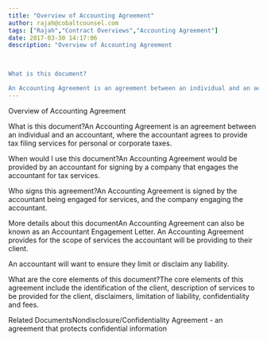 ```yaml
---
title: "Overview of Accounting Agreement"
author: rajah@cobaltcounsel.com
tags: ["Rajah","Contract Overviews","Accounting Agreement"]
date: 2017-03-30 14:17:06
description: "Overview of Accounting Agreement

 

What is this document?

An Accounting Agreement is an agreement between an individual and an accountant, where the accountant agrees to provide tax filing services..."
---
```


Overview of Accounting Agreement

 

What is this document?An Accounting Agreement is an agreement between an individual and an accountant, where the accountant agrees to provide tax filing services for personal or corporate taxes.

 

When would I use this document?An Accounting Agreement would be provided by an accountant for signing by a company that engages the accountant for tax services.

 

Who signs this agreement?An Accounting Agreement is signed by the accountant being engaged for services, and the company engaging the accountant.

 

More details about this documentAn Accounting Agreement can also be known as an Accountant Engagement Letter. An Accounting Agreement provides for the scope of services the accountant will be providing to their client.

An accountant will want to ensure they limit or disclaim any liability.

 

What are the core elements of this document?The core elements of this agreement include the identification of the client, description of services to be provided for the client, disclaimers, limitation of liability, confidentiality and fees.

 

Related DocumentsNondisclosure/Confidentiality Agreement - an agreement that protects confidential information